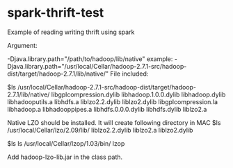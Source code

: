 # spark-thrift-test
Example of reading writing thrift using spark

Argument:

-Djava.library.path="/path/to/hadoop/lib/native"
example: -Djava.library.path="/usr/local/Cellar/hadoop-2.7.1-src/hadoop-dist/target/hadoop-2.7.1/lib/native/"
File included:

$ls /usr/local/Cellar/hadoop-2.7.1-src/hadoop-dist/target/hadoop-2.7.1/lib/native/
libgplcompression.dylib libhadoop.1.0.0.dylib   libhadoop.dylib         libhadooputils.a        libhdfs.a               liblzo2.2.dylib         liblzo2.dylib
libgplcompression.la    libhadoop.a             libhadooppipes.a        libhdfs.0.0.0.dylib     libhdfs.dylib           liblzo2.a

Native LZO should be installed. It will create following directory in MAC
$ls /usr/local/Cellar/lzo/2.09/lib/
    liblzo2.2.dylib liblzo2.a       liblzo2.dylib

$ls ls /usr/local/Cellar/lzop/1.03/bin/
   lzop

Add hadoop-lzo-lib.jar in the class path.






